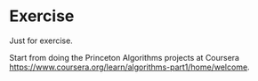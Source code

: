 # Exercise
Just for exercise.

Start from doing the Princeton Algorithms projects at Coursera https://www.coursera.org/learn/algorithms-part1/home/welcome.

